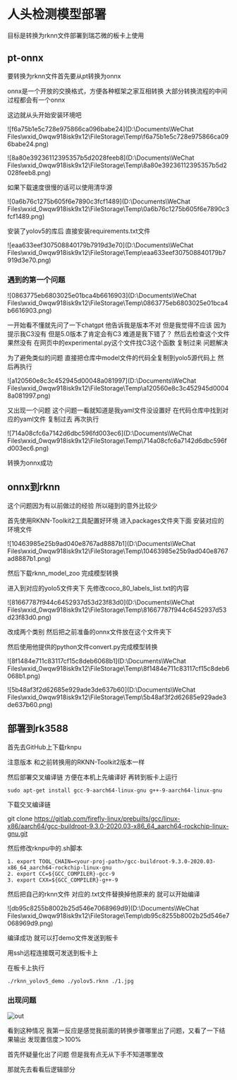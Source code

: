 # 人头检测模型部署

目标是转换为rknn文件部署到瑞芯微的板卡上使用

## pt-onnx

要转换为rknn文件首先要从pt转换为onnx

onnx是一个开放的交换格式，方便各种框架之家互相转换 大部分转换流程的中间过程都会有一个onnx

这边就从头开始安装环境吧

![f6a75b1e5c728e975866ca096babe24](D:\Documents\WeChat Files\wxid_0wqw918isk9x12\FileStorage\Temp\f6a75b1e5c728e975866ca096babe24.png)

![8a80e39236112395357b5d2028feeb8](D:\Documents\WeChat Files\wxid_0wqw918isk9x12\FileStorage\Temp\8a80e39236112395357b5d2028feeb8.png)

如果下载速度很慢的话可以使用清华源

![0a6b76c1275b605f6e7890c3fcf1489](D:\Documents\WeChat Files\wxid_0wqw918isk9x12\FileStorage\Temp\0a6b76c1275b605f6e7890c3fcf1489.png)

安装了yolov5的库后 直接安装requirements.txt文件

![eaa633eef307508840179b7919d3e70](D:\Documents\WeChat Files\wxid_0wqw918isk9x12\FileStorage\Temp\eaa633eef307508840179b7919d3e70.png)

### 遇到的第一个问题

![0863775eb6803025e01bca4b6616903](D:\Documents\WeChat Files\wxid_0wqw918isk9x12\FileStorage\Temp\0863775eb6803025e01bca4b6616903.png)

一开始看不懂就先问了一下chatgpt 他告诉我是版本不对 但是我觉得不应该 因为提示我C3没有 但是5.0版本了肯定会有C3 难道是我下错了？ 然后去检查这个文件果然没有 在网页中的experimental.py这个文件找C3这个函数 复制过来 问题解决  

为了避免类似的问题 直接把仓库中model文件的代码全复制到yolo5源代码上 然后再执行

![a120560e8c3c452945d00048a081997](D:\Documents\WeChat Files\wxid_0wqw918isk9x12\FileStorage\Temp\a120560e8c3c452945d00048a081997.png)

又出现一个问题 这个问题一看就知道是我yaml文件没设置好 在代码仓库中找到对应的yaml文件 复制过去 再次执行

![714a08cfc6a7142d6dbc596fd003ec6](D:\Documents\WeChat Files\wxid_0wqw918isk9x12\FileStorage\Temp\714a08cfc6a7142d6dbc596fd003ec6.png)

转换为onnx成功

## onnx到rknn

这个问题因为有以前做过的经验 所以碰到的意外比较少

首先使用RKNN-Toolkit2工具配置好环境 进入packages文件夹下面  安装对应的环境文件

![10463985e25b9ad040e8767ad8887b1](D:\Documents\WeChat Files\wxid_0wqw918isk9x12\FileStorage\Temp\10463985e25b9ad040e8767ad8887b1.png)

然后下载rknn_model_zoo 完成模型转换

进入到对应的yolo5文件夹下  先修改coco_80_labels_list.txt的内容

![81667787f944c6452937d53d23f83d0](D:\Documents\WeChat Files\wxid_0wqw918isk9x12\FileStorage\Temp\81667787f944c6452937d53d23f83d0.png)

改成两个类别 然后把之前准备的onnx文件放在这个文件夹下

然后使用他提供的python文件convert.py完成模型转换

![8f1484e711c83117cf15c8deb6068b1](D:\Documents\WeChat Files\wxid_0wqw918isk9x12\FileStorage\Temp\8f1484e711c83117cf15c8deb6068b1.png)

![5b48af3f2d62685e929ade3de637b60](D:\Documents\WeChat Files\wxid_0wqw918isk9x12\FileStorage\Temp\5b48af3f2d62685e929ade3de637b60.png)

## 部署到rk3588

首先去GitHub上下载rknpu

注意版本 和之前转换用的RKNN-Toolkit2版本一样

然后部署交叉编译链 方便在本机上先编译好 再转到板卡上运行

```
sudo apt-get install gcc-9-aarch64-linux-gnu g++-9-aarch64-linux-gnu
```

下载交叉编译链

git clone https://gitlab.com/firefly-linux/prebuilts/gcc/linux-x86/aarch64/gcc-buildroot-9.3.0-2020.03-x86_64_aarch64-rockchip-linux-gnu.git

然后修改rknpu中的.sh脚本

```
1. export TOOL_CHAIN=<your-proj-path>/gcc-buildroot-9.3.0-2020.03-x86_64_aarch64-rockchip-linux-gnu
2. export CC=${GCC_COMPILER}-gcc-9
3. export CXX=${GCC_COMPILER}-g++-9
```

然后把自己的rknn文件 对应的.txt文件替换掉他原来的 就可以开始编译

![db95c8255b8002b25d546e7068969d9](D:\Documents\WeChat Files\wxid_0wqw918isk9x12\FileStorage\Temp\db95c8255b8002b25d546e7068969d9.png)

编译成功 就可以打demo文件发送到板卡

用ssh远程连接既可发送到板卡上

在板卡上执行

```
./rknn_yolov5_demo ./yolov5.rknn ./1.jpg
```

### 出现问题

![out](C:\Users\Administrator\Desktop\out.jpg)

看到这种情况 我第一反应是感觉我前面的转换步骤哪里出了问题，又看了一下结果输出 发现置信度＞100% 

首先怀疑量化出了问题 但是我有点无从下手不知道哪里改

那就先去看看后逻辑部分

